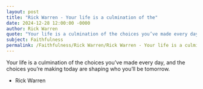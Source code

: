 ```yaml
---
layout: post
title: "Rick Warren - Your life is a culmination of the"
date: 2024-12-28 12:00:00 -0000
author: Rick Warren
quote: "Your life is a culmination of the choices you’ve made every day, and the choices you’re making today are shaping who you’ll be tomorrow."
subject: Faithfulness
permalink: /Faithfulness/Rick Warren/Rick Warren - Your life is a culmination of the
---
```


Your life is a culmination of the choices you’ve made every day, and the choices you’re making today are shaping who you’ll be tomorrow.

- Rick Warren
